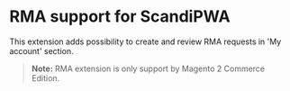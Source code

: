 # RMA support for ScandiPWA

This extension adds possibility to create and review RMA requests in 'My account' section.

> **Note:** RMA extension is only support by Magento 2 Commerce Edition.
